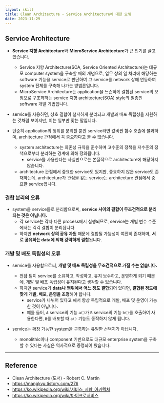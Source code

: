 ```yaml
---
layout: skill
title: Clean Architecture - Service Architecture에 대한 오해
date: 2023-11-29
---
```





## Service Architecture

- **Service 지향 Architecture**와 **MicroService Architecture**가 큰 인기를 끌고 있습니다.
    - Service 지향 Architecture(SOA, Service Oriented Architecture)는 대규모 computer system을 구축할 때의 개념으로, 업무 상의 일 처리에 해당하는 software 기능을 service로 판단하여 그 service를 network 상에 연동하여 system 전체를 구축해 나가는 방법론입니다.
    - MicroService Architecture는 application을 느슨하게 결합된 service의 모임으로 구조화하는 service 지향 architecture(SOA) style의 일종인 software 개발 기법입니다.

- service를 사용하면, 상호 결합이 철저하게 분리되고 개발과 배포 독립성을 지원하는 것처럼 보이지만, 이는 일부만 맞는 말입니다.
- 단순히 application의 행위를 분리할 뿐인 service라면 값비싼 함수 호출에 불과하며, architecture 관점에서 꼭 중요하다고 볼 수 없습니다.
    - system architecture는 의존성 규칙을 준수하며 고수준의 정책을 저수준의 정책으로부터 분리하는 경계에 의해 정의됩니다.
        - service를 사용한다는 사실만으로는 본질적으로 architecture에 해당하지 않습니다.
    - architecture 관점에서 중요한 service도 있지만, 중요하지 않은 service도 존재하는데, architecture가 관심을 갖는 service는 architecture 관점에서 중요한 service입니다.


### 결합 분리의 오류

- system을 service들로 분리함으로써, **service 사이의 결합이 무조건적으로 분리되는 것은 아닙니다.**
    - 각 service는 각자 다른 process에서 실행되므로, service는 개별 변수 수준에서는 각각 결합이 분리됩니다.
    - 하지만 **network 상의 공유 자원** 때문에 결합될 가능성이 여전히 존재하며, **서로 공유하는 data에 의해 강력하게 결합**됩니다.


### 개발 및 배포 독립성의 오류

- service를 사용함으로써, **개발 및 배포 독립성을 무조건적으로 가질 수는 없습니다.**
    - 전담 팀이 service를 소유하고, 작성하고, 유지 보수하고, 운영하게 되기 때문에, 개발 및 배포 독립성이 유지된다고 생각할 수 있습니다.
    - 하지만 service가 **data나 행위에서 어느 정도 결합**되어 있다면, **결합된 정도에 맞게 개발, 배포, 운영을 조정**해야 합니다.
        - service가 나뉘어 있다고 해서 항상 독립적으로 개발, 배포 및 운영이 가능한 것이 아닙니다.
        - 예를 들어, `A` service의 기능 `a()`가 `B` service의 기능 `b()`를 호출하여 사용한다면, `B`를 배포할 때 `a()` 기능도 동작하지 않게 됩니다.

- service는 확장 가능한 system을 구축하는 유일한 선택지가 아닙니다.
    - monolithic이나 component 기반으로도 대규모 enterprise system을 구축할 수 있다는 사실은 역사적으로 증명되어 왔습니다.




---




## Reference

- Clean Architecture (도서) - Robert C. Martin
- <https://mangkyu.tistory.com/276>
- <https://ko.wikipedia.org/wiki/서비스_지향_아키텍처>
- <https://ko.wikipedia.org/wiki/마이크로서비스>
